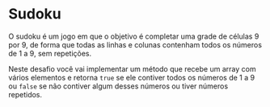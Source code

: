 # Sudoku

O sudoku é um jogo em que o objetivo é completar uma grade de células 9 por 9,
de forma que todas as linhas e colunas contenham todos os números de 1 a 9, sem
repetições.

Neste desafio você vai implementar um método que recebe um array com vários
elementos e retorna `true` se ele contiver todos os números de 1 a 9 ou `false`
se não contiver algum desses números ou tiver números repetidos.
